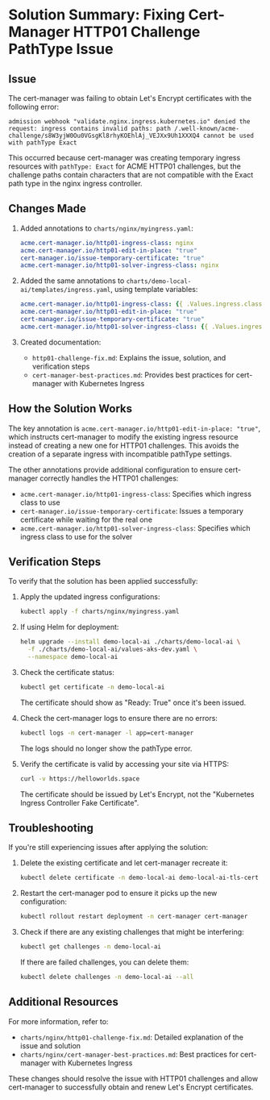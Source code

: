 # Solution Summary: Fixing Cert-Manager HTTP01 Challenge PathType Issue

## Issue

The cert-manager was failing to obtain Let's Encrypt certificates with the following error:

```
admission webhook "validate.nginx.ingress.kubernetes.io" denied the request: ingress contains invalid paths: path /.well-known/acme-challenge/s8W3yjW0Ou0VGsgKl8rhyKOEhlAj_VEJXx9Uh1XXXQ4 cannot be used with pathType Exact
```

This occurred because cert-manager was creating temporary ingress resources with `pathType: Exact` for ACME HTTP01 challenges, but the challenge paths contain characters that are not compatible with the Exact path type in the nginx ingress controller.

## Changes Made

1. Added annotations to `charts/nginx/myingress.yaml`:
   ```yaml
   acme.cert-manager.io/http01-ingress-class: nginx
   acme.cert-manager.io/http01-edit-in-place: "true"
   cert-manager.io/issue-temporary-certificate: "true"
   acme.cert-manager.io/http01-solver-ingress-class: nginx
   ```

2. Added the same annotations to `charts/demo-local-ai/templates/ingress.yaml`, using template variables:
   ```yaml
   acme.cert-manager.io/http01-ingress-class: {{ .Values.ingress.className }}
   acme.cert-manager.io/http01-edit-in-place: "true"
   cert-manager.io/issue-temporary-certificate: "true"
   acme.cert-manager.io/http01-solver-ingress-class: {{ .Values.ingress.className }}
   ```

3. Created documentation:
   - `http01-challenge-fix.md`: Explains the issue, solution, and verification steps
   - `cert-manager-best-practices.md`: Provides best practices for cert-manager with Kubernetes Ingress

## How the Solution Works

The key annotation is `acme.cert-manager.io/http01-edit-in-place: "true"`, which instructs cert-manager to modify the existing ingress resource instead of creating a new one for HTTP01 challenges. This avoids the creation of a separate ingress with incompatible pathType settings.

The other annotations provide additional configuration to ensure cert-manager correctly handles the HTTP01 challenges:
- `acme.cert-manager.io/http01-ingress-class`: Specifies which ingress class to use
- `cert-manager.io/issue-temporary-certificate`: Issues a temporary certificate while waiting for the real one
- `acme.cert-manager.io/http01-solver-ingress-class`: Specifies which ingress class to use for the solver

## Verification Steps

To verify that the solution has been applied successfully:

1. Apply the updated ingress configurations:
   ```bash
   kubectl apply -f charts/nginx/myingress.yaml
   ```

2. If using Helm for deployment:
   ```bash
   helm upgrade --install demo-local-ai ./charts/demo-local-ai \
     -f ./charts/demo-local-ai/values-aks-dev.yaml \
     --namespace demo-local-ai
   ```

3. Check the certificate status:
   ```bash
   kubectl get certificate -n demo-local-ai
   ```
   The certificate should show as "Ready: True" once it's been issued.

4. Check the cert-manager logs to ensure there are no errors:
   ```bash
   kubectl logs -n cert-manager -l app=cert-manager
   ```
   The logs should no longer show the pathType error.

5. Verify the certificate is valid by accessing your site via HTTPS:
   ```bash
   curl -v https://helloworlds.space
   ```
   The certificate should be issued by Let's Encrypt, not the "Kubernetes Ingress Controller Fake Certificate".

## Troubleshooting

If you're still experiencing issues after applying the solution:

1. Delete the existing certificate and let cert-manager recreate it:
   ```bash
   kubectl delete certificate -n demo-local-ai demo-local-ai-tls-cert
   ```

2. Restart the cert-manager pod to ensure it picks up the new configuration:
   ```bash
   kubectl rollout restart deployment -n cert-manager cert-manager
   ```

3. Check if there are any existing challenges that might be interfering:
   ```bash
   kubectl get challenges -n demo-local-ai
   ```
   If there are failed challenges, you can delete them:
   ```bash
   kubectl delete challenges -n demo-local-ai --all
   ```

## Additional Resources

For more information, refer to:
- `charts/nginx/http01-challenge-fix.md`: Detailed explanation of the issue and solution
- `charts/nginx/cert-manager-best-practices.md`: Best practices for cert-manager with Kubernetes Ingress

These changes should resolve the issue with HTTP01 challenges and allow cert-manager to successfully obtain and renew Let's Encrypt certificates.